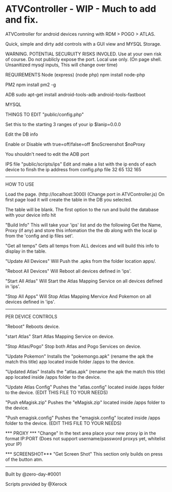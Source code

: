 # ATVController - WIP - Much to add and fix. 

ATVController for android devices running with RDM > POGO > ATLAS. 

Quick, simple and dirty add controls with a GUI view and MYSQL Storage. 

WARNING. POTENTIAL SECURUITY RISKS INVOLED.
Use at your own risk of course. 
Do not publicly expose the port. 
Local use only.
(On page shell. Unsanitized mysql inputs, This will change over time)

REQUIREMENTS 
Node (express) (node php)
npm install node-php

PM2
npm install pm2 -g

ADB
sudo apt-get install android-tools-adb android-tools-fastboot

MYSQL

THINGS TO EDIT
"public/config.php"

Set this to the starting 3 ranges of your ip
$lanip=0.0.0

Edit the DB info

Enable or Disable wth true=off/false=off
$noScreenshot
$noProxy

You shouldn't need to edit the ADB port

IPS file
"public/scripts/ips"
Edit and make a list with the ip ends of each device to finsh the ip address from config.php file
32
65
132
165

-------------------------------------------------------------------

HOW TO USE

Load the page. (http://localhost:3000) (Change port in ATVController.js)
On first page load it will create the table in the DB you selected.

The table will be blank.
The first option to the run and build the database with your device info hit 

"Build Info" This will take your 'ips' list and do the following
Get the Name, Proxy (if any) and store this infomation the the db along with the local ip from the 'config and ip files set'.

"Get all temps" 
Gets all temps from ALL devices and will build this info to display in the table. 

"Update All Devices"
Will Push the .apks from the folder location apps/.

"Reboot All Devices"
Will Reboot all devices defined in 'ips'.

"Start All Atlas"
Will Start the Atlas Mapping Service on all devices defined in 'ips'.

"Stop All Apps"
Will Stop Atlas Mapping Mervice And Pokemon on all devices defined in 'ips'.

-------------------------------------------------------------------

PER DEVICE CONTROLS

"Reboot"
Reboots device.

"start Atlas"
Start Atlas Mapping Service on device.

"Stop Atlas/Pogo"
Stop both Atlas and Pogo Services on device.

"Update Pokemon"
Installs the "pokemongo.apk" (rename the apk the match this title) app located inside folder /apps to the device.

"Updated Atlas"
Installs the "atlas.apk" (rename the apk the match this title) app located inside /apps folder to the device.

"Update Atlas Config"
Pushes the "atlas.config" located inside /apps folder to the device. (EDIT THIS FILE TO YOUR NEEDS)

"Push eMagisk.zip"
Pushes the "eMagisk.zip" located inside /apps folder to the device.

"Push emagisk.config"
Pushes the "emagisk.config" located inside /apps folder to the device. (EDIT THIS FILE TO YOUR NEEDS)

*** PROXY ***
"Change"
In the text area place your new proxy ip in the format 
IP:PORT
(Does not support username/password proxys yet, whitelist your IP)
 
*** SCREENSHOT***
"Get Screen Shot"
This section only builds on press of the button atm.



-------------------------------------------------------------------

Built by @zero-day-#0001

Scripts provided by @Xerock

 
